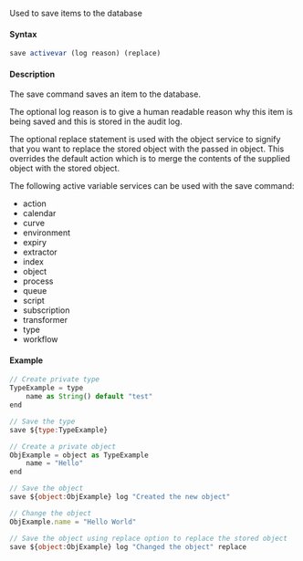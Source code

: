 Used to save items to the database

#### Syntax
```js
save activevar (log reason) (replace)
```
#### Description

The save command saves an item to the database.

The optional log reason is to give a human readable reason why this item is being saved and this is stored in the audit log.

The optional replace statement is used with the object service to signify that you want to replace the stored object with the passed in object. This overrides the default action which is to merge the contents of the supplied object with the stored object.

The following active variable services can be used with the save command:

*   action    
*   calendar    
*   curve    
*   environment    
*   expiry    
*   extractor    
*   index    
*   object    
*   process    
*   queue    
*   script    
*   subscription    
*   transformer    
*   type    
*   workflow
    

#### Example
```js
// Create private type
TypeExample = type
    name as String() default "test"
end

// Save the type
save ${type:TypeExample}

// Create a private object
ObjExample = object as TypeExample
    name = "Hello"
end

// Save the object
save ${object:ObjExample} log "Created the new object"

// Change the object
ObjExample.name = "Hello World"

// Save the object using replace option to replace the stored object
save ${object:ObjExample} log "Changed the object" replace
```
